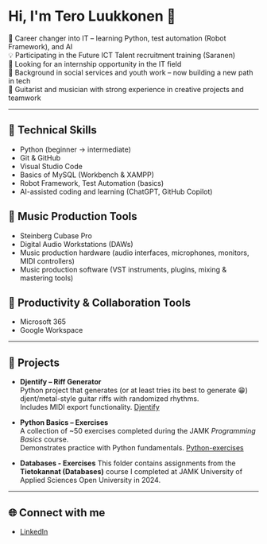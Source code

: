 # Hi, I'm Tero Luukkonen 👋

🎯 Career changer into IT – learning Python, test automation (Robot Framework), and AI  
💡 Participating in the Future ICT Talent recruitment training (Saranen)  
🔎 Looking for an internship opportunity in the IT field  
🌱 Background in social services and youth work – now building a new path in tech  
🎸 Guitarist and musician with strong experience in creative projects and teamwork 

---

## 🔧 Technical Skills
- Python (beginner → intermediate)  
- Git & GitHub  
- Visual Studio Code  
- Basics of MySQL (Workbench & XAMPP)  
- Robot Framework, Test Automation (basics)  
- AI-assisted coding and learning (ChatGPT, GitHub Copilot)

## 🎸 Music Production Tools  
- Steinberg Cubase Pro  
- Digital Audio Workstations (DAWs)  
- Music production hardware (audio interfaces, microphones, monitors, MIDI controllers)  
- Music production software (VST instruments, plugins, mixing & mastering tools)  

## 💼 Productivity & Collaboration Tools
- Microsoft 365  
- Google Workspace  

---

## 📂 Projects

- **Djentify – Riff Generator**  
  Python project that generates (or at least tries its best to generate 😁) djent/metal-style guitar riffs with randomized rhythms.  
  Includes MIDI export functionality. [Djentify](https://github.com/tero-luukkonen/jamk-studies/tree/main/python-programming-basics-2024-2025/djentify)

- **Python Basics – Exercises**  
  A collection of ~50 exercises completed during the JAMK *Programming Basics* course.  
  Demonstrates practice with Python fundamentals. [Python-exercises](https://github.com/tero-luukkonen/jamk-studies/tree/main/python-programming-basics-2024-2025/python-exercises)

- **Databases - Exercises**
  This folder contains assignments from the **Tietokannat (Databases)** course I completed at JAMK University of Applied Sciences Open University in 2024.

---

## 🌐 Connect with me
- [LinkedIn](https://www.linkedin.com/in/tero-luukkonen)
